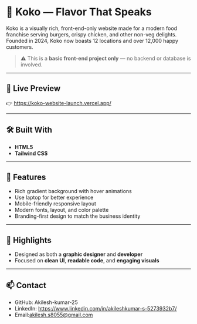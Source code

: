 # 🍔 Koko — Flavor That Speaks

Koko is a visually rich, front-end-only website made for a modern food franchise serving burgers, crispy chicken, and other non-veg delights. Founded in 2024, Koko now boasts 12 locations and over 12,000 happy customers.

> ⚠️ This is a **basic front-end project only** — no backend or database is involved.
> 
---

## 🚀 Live Preview

👉 https://koko-website-launch.vercel.app/

---

## 🛠️ Built With

- **HTML5**
- **Tailwind CSS**

---

## 🎨 Features

- Rich gradient background with hover animations
- Use laptop for better experience
- Mobile-friendly responsive layout
- Modern fonts, layout, and color palette
- Branding-first design to match the business identity


---

## 📌 Highlights

- Designed as both a **graphic designer** and **developer**
- Focused on **clean UI**, **readable code**, and **engaging visuals**

---

## 📫 Contact

- GitHub: Akilesh-kumar-25
- LinkedIn: https://www.linkedin.com/in/akileshkumar-s-5273932b7/
- Email:akilesh.s8055@gmail.com

